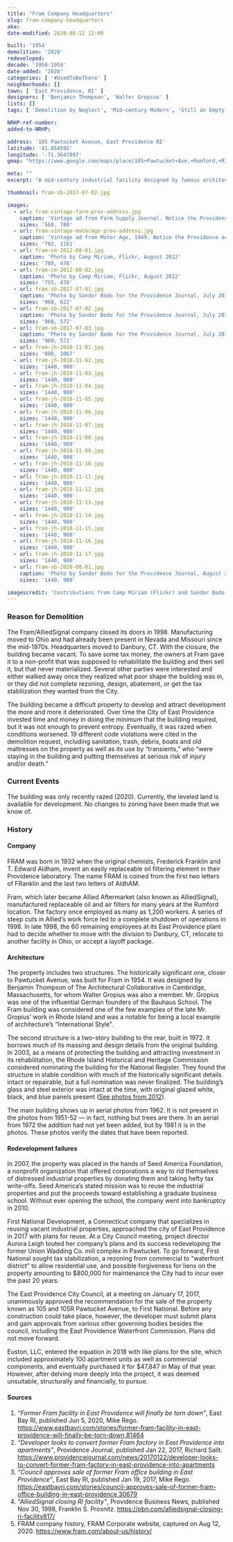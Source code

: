 ```yaml
---
title: "Fram Company Headquarters"
slug: fram-company-headquarters
aka: 
date-modified: 2020-08-12 12:00

built: '1954'
demolition: '2020'
redeveloped: 
decade: '1950-1959'
date-added: '2020'
categories: [ '#UsedToBeThere' ]
neighborhoods: []
town: [ 'East Providence, RI' ]
designers: [ 'Benjamin Thompson', 'Walter Gropius' ]
lists: []
tags: [ 'Demolition by Neglect', 'Mid-century Modern', 'Still an Empty Lot' ]

NRHP-ref-number:
added-to-NRHP:

address: '105 Pawtucket Avenue, East Providence RI'
latitude: '41.854592'
longitude: '-71.3647897'
gmap: "https://www.google.com/maps/place/105+Pawtucket+Ave,+Rumford,+RI+02916/@41.854592,-71.3647897,17z/data=!3m1!4b1!4m5!3m4!1s0x89e45b43d8814667:0xeadbc7b97c8f9df9!8m2!3d41.854588!4d-71.362601"

meta: ""
excerpt: "A mid-century industrial facility designed by famous architects for a little company that went national. Sadly, closed in 1998 and razed in 2020."

thumbnail: fram-sb-2017-07-02.jpg

images:
  - url: fram-vintage-farm-prov-address.jpg
    caption: 'Vintage ad from Farm Supply Journal. Notice the Providence address.'
    sizes: '560, 780'
  - url: fram-vintage-motorage-prov-address.jpg
    caption: 'Vintage ad from Motor Age, 1949. Notice the Providence address.'
    sizes: '792, 1161'
  - url: fram-cm-2012-08-01.jpg
    caption: 'Photo by Camp Miriam, Flickr, August 2012'
    sizes: '780, 478'
  - url: fram-cm-2012-08-02.jpg
    caption: 'Photo by Camp Miriam, Flickr, August 2012'
    sizes: '755, 478'
  - url: fram-sb-2017-07-01.jpg
    caption: 'Photo by Sandor Bodo for the Providence Journal, July 2017'
    sizes: '960, 622'
  - url: fram-sb-2017-07-02.jpg
    caption: 'Photo by Sandor Bodo for the Providence Journal, July 2017'
    sizes: '960, 572'
  - url: fram-sb-2017-07-03.jpg
    caption: 'Photo by Sandor Bodo for the Providence Journal, July 2017'
    sizes: '960, 572'
  - url: fram-jh-2018-11-01.jpg
    sizes: '800, 1067'
  - url: fram-jh-2018-11-02.jpg
    sizes: '1440, 900'
  - url: fram-jh-2018-11-03.jpg
    sizes: '1440, 900'
  - url: fram-jh-2018-11-04.jpg
    sizes: '1440, 900'
  - url: fram-jh-2018-11-05.jpg
    sizes: '1440, 900'
  - url: fram-jh-2018-11-06.jpg
    sizes: '1440, 900'
  - url: fram-jh-2018-11-07.jpg
    sizes: '1440, 900'
  - url: fram-jh-2018-11-08.jpg
    sizes: '1440, 900'
  - url: fram-jh-2018-11-09.jpg
    sizes: '1440, 900'
  - url: fram-jh-2018-11-10.jpg
    sizes: '1440, 900'
  - url: fram-jh-2018-11-11.jpg
    sizes: '1440, 900'
  - url: fram-jh-2018-11-12.jpg
    sizes: '1440, 900'
  - url: fram-jh-2018-11-13.jpg
    sizes: '1440, 900'
  - url: fram-jh-2018-11-14.jpg
    sizes: '1440, 900'
  - url: fram-jh-2018-11-15.jpg
    sizes: '1440, 900'
  - url: fram-jh-2018-11-16.jpg
    sizes: '1440, 900'
  - url: fram-jh-2018-11-17.jpg
    sizes: '1440, 900'
  - url: fram-sb-2020-08-01.jpg
    caption: 'Photo by Sandor Bodo for the Providence Journal, August 2020'
    sizes: '1440, 900'

imagescredit: 'Contributions from Camp Miriam (Flickr) and Sandor Bodo for the Providence Journal'
---
```


### Reason for Demolition

The Fram/AlliedSignal company closed its doors in 1998. Manufacturing moved to Ohio and had already been present in Nevada and Missouri since the mid-1970s. Headquarters moved to Danbury, CT. With the closure, the building became vacant. To save some tax money, the owners at Fram gave it to a non-profit that was supposed to rehabilitate the building and then sell it, but that never materialized. Several other parties were interested and either walked away once they realized what poor shape the building was in, or they did not complete rezoning, design, abatement, or get the tax stabilization they wanted from the City. 

The building became a difficult property to develop and attract development the more and more it deteriorated. Over time the City of East Providence invested time and money in doing the minimum that the building required, but it was not enough to prevent entropy. Eventually, it was razed when conditions worsened. 19 different code violations were cited in the demolition request, including sanitation, trash, debris, boats and old mattresses on the property as well as its use by “transients,” who “were staying in the building and putting themselves at serious risk of injury and/or death.”


### Current Events

The building was only recently razed (2020). Currently, the leveled land is available for development. No changes to zoning have been made that we know of. 


### History

#### Company

FRAM was born in 1932 when the original chemists, Frederick Franklin and T. Edward Aldham, invent an easily replaceable oil filtering element in their Providence laboratory. The name FRAM is coined from the first two letters of FRanklin and the last two letters of AldhAM.

Fram, which later became Allied Aftermarket (also known as AlliedSignal), manufactured replaceable oil and air filters for many years at the Rumford location. The factory once employed as many as 1,200 workers. A series of steep cuts in Allied’s work force led to a complete shutdown of operations in 1998. In late 1998, the 60 remaining employees at its East Providence plant had to decide whether to move with the division to Danbury, CT, relocate to another facility in Ohio, or accept a layoff package.

#### Architecture

The property includes two structures. The historically significant one, closer to Pawtucket Avenue, was built for Fram in 1954. It was designed by Benjamin Thompson of The Architectural Collaborative in Cambridge, Massachusetts, for whom Walter Gropius was also a member. Mr. Gropius was one of the influential German founders of the Bauhaus School. The Fram building was considered one of the few examples of the late Mr. Gropius’ work in Rhode Island and was a notable for being a local example of architecture’s “International Style”.

The second structure is a two-story building to the rear, built in 1972. It borrows much of its massing and design details from the original building. In 2003, as a means of protecting the building and attracting investment in its rehabilitation, the Rhode Island Historical and Heritage Commission considered nominating the building for the National Register. They found the structure in stable condition with much of the historically significant details intact or repairable, but a full nomination was never finalized. The building’s glass and steel exterior was intact at the time, with original glazed white, black, and blue panels present ([See photos from 2012](#photo-fram-cm-2012-08-01)). 

The main building shows up in aerial photos from 1962. It is not present in the photos from 1951-52 — in fact, nothing but trees are there. In an aerial from 1972 the addition had not yet been added, but by 1981 it is in the photos. These photos verify the dates that have been reported. 

#### Redevelopment failures

In 2007, the property was placed in the hands of Seed America Foundation, a nonprofit organization that offered corporations a way to rid themselves of distressed industrial properties by donating them and taking hefty tax write-offs. Seed America’s stated mission was to reuse the industrial properties and put the proceeds toward establishing a graduate business school. Without ever opening the school, the company went into bankruptcy in 2010.

First National Development, a Connecticut company that specializes in reusing vacant industrial properties, approached the city of East Providence in 2017 with plans for reuse. At a City Council meeting, project director Aurora Leigh touted her company’s plans and its success redeveloping the former Union Wadding Co. mill complex in Pawtucket. To go forward, First National sought tax stabilization, a rezoning from commercial to “waterfront district” to allow residential use, and possible forgiveness for liens on the property amounting to $800,000 for maintenance the City had to incur over the past 20 years. 

The East Providence City Council, at a meeting on January 17, 2017, unanimously approved the recommendation for the sale of the property known as 105 and 105R Pawtucket Avenue, to First National. Before any construction could take place, however, the developer must submit plans and gain approvals from various other governing bodies besides the council, including the East Providence Waterfront Commission. Plans did not move forward. 

Euston, LLC, entered the equation in 2018 with like plans for the site, which included approximately 100 apartment units as well as commercial components, and eventually purchased it for $47,847 in May of that year. However, after delving more deeply into the project, it was deemed unsuitable, structurally and financially, to pursue.

#### Sources

1. _“Former Fram facility in East Providence will finally be torn down”_, East Bay RI, published Jun 5, 2020,  Mike Rego. https://www.eastbayri.com/stories/former-fram-facility-in-east-providence-will-finally-be-torn-down,81464
2. _“Developer looks to convert former Fram factory in East Providence into apartments”_, Providence Journal, published Jan 22, 2017, Richard Salit. https://www.providencejournal.com/news/20170122/developer-looks-to-convert-former-fram-factory-in-east-providence-into-apartments
3. _“Council approves sale of former Fram office building in East Providence”_, East Bay RI, published Jan 19, 2017, Mike Rego. https://eastbayri.com/stories/council-approves-sale-of-former-fram-office-building-in-east-providence,30679
4. _“AlliedSignal closing RI facility”_, Providence Business News, published Nov 30, 1998, Franklin S. Prosnitz. https://pbn.com/alliedsignal-closing-ri-facility817/
5. FRAM company history, FRAM Corporate website, captured on Aug 12, 2020. https://www.fram.com/about-us/history/
